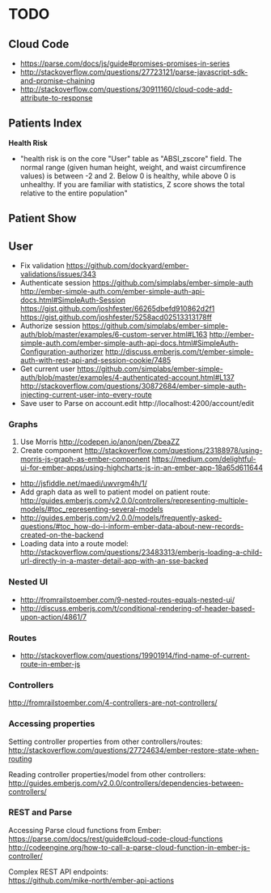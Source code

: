 # TODO

## Cloud Code
- https://parse.com/docs/js/guide#promises-promises-in-series
- http://stackoverflow.com/questions/27723121/parse-javascript-sdk-and-promise-chaining
- http://stackoverflow.com/questions/30911160/cloud-code-add-attribute-to-response

## Patients Index

**Health Risk**
- "health risk is on the core "User" table as "ABSI_zscore" field.  The normal range (given human height, weight, and waist circumfirence values) is between -2 and 2.  Below 0 is healthy, while above 0 is unhealthy.  If you are familiar with statistics, Z score shows the total relative to the entire population"

## Patient Show

## User

- Fix validation https://github.com/dockyard/ember-validations/issues/343
- Authenticate session
  https://github.com/simplabs/ember-simple-auth
  http://ember-simple-auth.com/ember-simple-auth-api-docs.html#SimpleAuth-Session
  https://gist.github.com/joshfester/66265dbefd910862d2f1
  https://gist.github.com/joshfester/5258acd02513313178ff
- Authorize session
  https://github.com/simplabs/ember-simple-auth/blob/master/examples/6-custom-server.html#L163
  http://ember-simple-auth.com/ember-simple-auth-api-docs.html#SimpleAuth-Configuration-authorizer
  http://discuss.emberjs.com/t/ember-simple-auth-with-rest-api-and-session-cookie/7485
- Get current user
  https://github.com/simplabs/ember-simple-auth/blob/master/examples/4-authenticated-account.html#L137
  http://stackoverflow.com/questions/30872684/ember-simple-auth-injecting-current-user-into-every-route
- Save user to Parse on account.edit
  http://localhost:4200/account/edit

### Graphs

1. Use Morris http://codepen.io/anon/pen/ZbeaZZ
2. Create component
   http://stackoverflow.com/questions/23188978/using-morris-js-graph-as-ember-component
   https://medium.com/delightful-ui-for-ember-apps/using-highcharts-js-in-an-ember-app-18a65d611644

- http://jsfiddle.net/maedi/uwvrgm4h/1/
- Add graph data as well to patient model on patient route:  
  http://guides.emberjs.com/v2.0.0/controllers/representing-multiple-models/#toc_representing-several-models
- http://guides.emberjs.com/v2.0.0/models/frequently-asked-questions/#toc_how-do-i-inform-ember-data-about-new-records-created-on-the-backend
- Loading data into a route model:  
  http://stackoverflow.com/questions/23483313/emberjs-loading-a-child-url-directly-in-a-master-detail-app-with-an-sse-backed

### Nested UI

- http://fromrailstoember.com/9-nested-routes-equals-nested-ui/
- http://discuss.emberjs.com/t/conditional-rendering-of-header-based-upon-action/4861/7

### Routes

- http://stackoverflow.com/questions/19901914/find-name-of-current-route-in-ember-js

### Controllers

http://fromrailstoember.com/4-controllers-are-not-controllers/

### Accessing properties

Setting controller properties from other controllers/routes:  
http://stackoverflow.com/questions/27724634/ember-restore-state-when-routing

Reading controller properties/model from other controllers:  
http://guides.emberjs.com/v2.0.0/controllers/dependencies-between-controllers/

### REST and Parse

Accessing Parse cloud functions from Ember:  
https://parse.com/docs/rest/guide#cloud-code-cloud-functions  
http://codeengine.org/how-to-call-a-parse-cloud-function-in-ember-js-controller/  

Complex REST API endpoints:  
https://github.com/mike-north/ember-api-actions  
